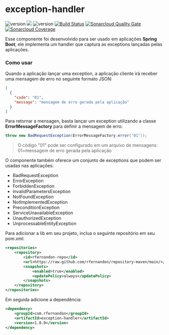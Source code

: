 # exception-handler

![version](https://img.shields.io/badge/version-1.0.0-blue)
<a href="https://github.com/rfernandon/exception-handler/graphs/contributors" alt="Contributors">
<img src="https://img.shields.io/github/contributors/rfernandon/exception-handler" /></a>
![version](https://img.shields.io/badge/java-11-orange)
[![Build Status](https://travis-ci.com/rfernandon/exception-handler.svg?branch=master)](https://travis-ci.com/rfernandon/exception-handler) 
[![Sonarcloud Quality Gate](https://sonarcloud.io/api/project_badges/measure?project=com.rfernandon:exception-handler&metric=alert_status)](https://sonarcloud.io/dashboard?id=com.rfernandon:exception-handler) 
[![Sonarcloud Coverage](https://sonarcloud.io/api/project_badges/measure?project=com.rfernandon:exception-handler&metric=coverage)](https://sonarcloud.io/component_measures?id=com.rfernandon:exception-handler)

Esse componente foi desenvolvido para ser usado em aplicações **Spring Boot**, ele implementa um handler que captura as exceptions lançadas pelas aplicações.

### Como usar

Quando a aplicação lançar uma exception, a aplicação cliente irá receber uma mensagem de erro no seguinte formato JSON:

```json
[
  {
    "code": "01",
    "message": "mensagem de erro gerada pela aplicação"
  }
]
```
Para retornar a mensagen, basta lançar um exception utilizando a classe **ErrorMessageFactory** para definir a mensagem de erro:

```java
throw new BadRequestException(ErrorMessageFactory.error("01"));
```

> O código "01" pode ser configurado em um arquivo de mensagens: 01=mensagem de erro gerada pela aplicação

O componente também oferece um conjunto de exceptions que podem ser usadas nas aplicações:

- BadRequestException
- ErrorException
- ForbiddenException
- InvalidParametersException
- NotFoundException
- NotImplementedException
- PreconditionException
- ServiceUnavailableException
- UnauthorizedException
- UnprocessableEntityException

Para adicionar a lib em seu projeto, inclua o seguinte repositório em seu pom.xml:

```xml
<repositories>
    <repository>
        <id>rfernandon-repo</id>
        <url>https://raw.github.com/rfernandon/repository-maven/main/</url>
        <snapshots>
            <enabled>true</enabled>
            <updatePolicy>always</updatePolicy>
        </snapshots>
    </repository>
</repositories>
```

Em seguida adicione a dependência:

```xml
<dependency>
    <groupId>com.rfernandon</groupId>
    <artifactId>exception-handler</artifactId>
    <version>1.0.0</version>
</dependency>
```
